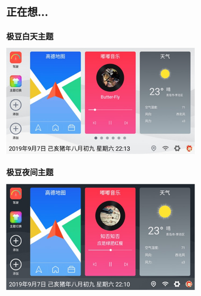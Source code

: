 # 正在想...

## 极豆白天主题

![layout1](../../img/theme_zzx_jdbt.jpeg)

## 极豆夜间主题

![layout1](../../img/theme_zzx_jdyj.jpeg)
